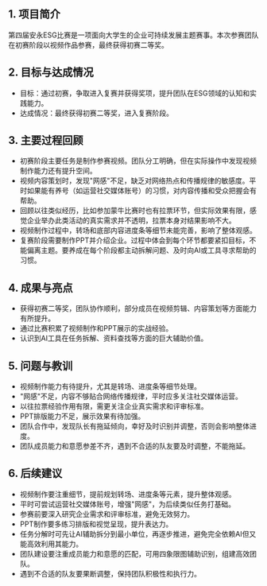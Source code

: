

## 1. 项目简介
第四届安永ESG比赛是一项面向大学生的企业可持续发展主题赛事。本次参赛团队在初赛阶段以视频作品参赛，最终获得初赛二等奖。

## 2. 目标与达成情况
- 目标：通过初赛，争取进入复赛并获得奖项，提升团队在ESG领域的认知和实践能力。
- 达成情况：最终获得初赛二等奖，进入复赛阶段。

## 3. 主要过程回顾
- 初赛阶段主要任务是制作参赛视频。团队分工明确，但在实际操作中发现视频制作能力还有提升空间。
- 视频内容策划时，发现"网感"不足，缺乏对网络热点和传播规律的敏感度。平时如果能有养号（如运营社交媒体账号）的习惯，对内容传播和受众把握会有帮助。
- 回顾以往类似经历，比如参加蒙牛比赛时也有拉票环节，但实际效果有限，感觉企业举办此类活动的真实需求并不透明，拉票本身对结果影响不大。
- 视频制作过程中，转场和底部内容进度条等细节未能完善，影响了整体观感。
- 复赛阶段需要制作PPT并介绍企业。过程中体会到每个环节都要紧扣目标，不能偏离主题。要养成在每个阶段都主动拆解问题、及时向AI或工具寻求帮助的习惯。

## 4. 成果与亮点
- 获得初赛二等奖，团队协作顺利，部分成员在视频剪辑、内容策划等方面能力有所提升。
- 通过比赛积累了视频制作和PPT展示的实战经验。
- 认识到AI工具在任务拆解、资料查找等方面的巨大辅助价值。

## 5. 问题与教训
- 视频制作能力有待提升，尤其是转场、进度条等细节处理。
- "网感"不足，内容不够贴合网络传播规律，平时应多关注社交媒体运营。
- 以往拉票经验作用有限，需更关注企业真实需求和评审标准。
- PPT排版能力不足，展示效果有待加强。
- 团队合作中，发现队长有拖延倾向，幸好及时识别并调整，否则会影响整体进度。
- 团队成员能力和意愿参差不齐，遇到不合适的队友要及时调整，不能拖延。

## 6. 后续建议
- 视频制作要注重细节，提前规划转场、进度条等元素，提升整体观感。
- 平时可尝试运营社交媒体账号，增强"网感"，为后续类似任务打基础。
- 参赛前要深入研究企业需求和评审标准，避免无效努力。
- PPT制作要多练习排版和视觉呈现，提升表达力。
- 任务分解时可先让AI辅助拆分到最小单位，再逐步推进，避免完全依赖AI但又能高效利用其能力。
- 团队建设要注重成员能力和意愿的匹配，可用四象限图辅助识别，组建高效团队。
- 遇到不合适的队友要果断调整，保持团队积极性和执行力。